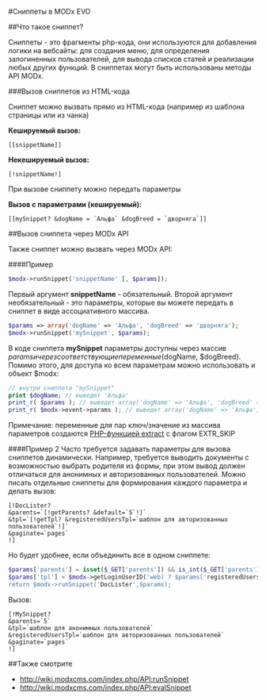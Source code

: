#Сниппеты в MODx EVO

##Что такое сниппет?

Сниппеты - это фрагменты php-кода, они используются для добавления логики на вебсайты: для создания меню, для определения залогиненных пользователей, для вывода списков статей и реализации любых других функций. В сниппетах могут быть использованы методы API MODx.

###Вызов сниппетов из HTML-кода

Сниппет можно вызвать прямо из HTML-кода (например из шаблона страницы или из чанка)

**Кешируемый вызов:**
```
[[snippetName]]
```
**Некешируемый вызов:**
```
[!snippetName!]
```
При вызове сниппету можно передать параметры

**Вызов с параметрами (кешируемый):**
```
[[mySnippet? &dogName = `Альфа` &dogBreed = `дворняга`]]
```

##Вызов сниппета через MODx API

Также сниппет можно вызвать через MODx API:

####Пример

```php
$modx->runSnippet('snippetName' [, $params]);
```

Первый аргумент **snippetName** - обязательный. Второй аргумент необязательный - это параметры, которые вы можете передать в сниппет в виде ассоциативного массива.

```php
$params => array('dogName' => 'Альфа', 'dogBreed' => 'дворняга');
$modx->runSnippet('mySnippet', $params);
```

В коде сниппета **mySnippet** параметры доступны через массив $params и через соответствующие переменные ($dogName, $dogBreed). Помимо этого, для доступа ко всем параметрам можно использовать и объект $modx:

```php
// внутри сниппета "mySnippet"
print $dogName; // выведет 'Альфа'
print_r( $params ); // выведет array('dogName' => 'Альфа', 'dogBreed' => 'дворняга');
print_r( $modx->event->params ); // выведет array('dogName' => 'Альфа', 'dogBreed' => 'дворняга');
```
Примечание: переменные для пар ключ/значение из массива параметров создаются [PHP-функцией extract](http://php.net/manual/ru/function.extract.php) с флагом EXTR_SKIP

####Пример 2
Часто требуется задавать параметры для вызова сниппетов динамически. Например, требуется выводить документы с возможностью выбрать родителя из формы, при этом вывод должен отличаться для анонимных и авторизованных пользователей. Можно писать отдельные сниппеты для формирования каждого параметра и делать вызов:
```
[!DocLister?
&parents=`[!getParents? &default=`5`!]`
&tpl=`[!getTpl? &registeredUsersTpl=`шаблон для авторизованных  пользователей`!]`
&paginate=`pages`
!]
```

Но будет удобнее, если объединить все в одном сниппете:
```php
$params['parents'] = isset($_GET['parents']) && is_int($_GET['parents']) && ($_GET['parents'] > 0) ? $_GET['parents'] : $params['parents'];
$params['tpl'] = $modx->getLoginUserID('web) ? $params['registeredUsersTpl'] : $params['tpl'];
return $modx->runSnippet('DocLister',$params);
```

Вызов:
```
[!MySnippet?
&parents=`5`
&tpl=`шаблон для анонимных пользователей`
&registeredUsersTpl=`шаблон для авторизованных пользователей`
&paginate=`pages`
!]
```

##Также смотрите

* http://wiki.modxcms.com/index.php/API:runSnippet
* http://wiki.modxcms.com/index.php/API:evalSnippet
